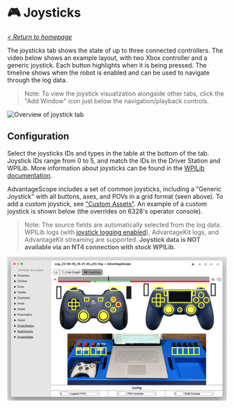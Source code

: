 # 🎮 Joysticks

_[< Return to homepage](/docs/INDEX.md)_

The joysticks tab shows the state of up to three connected controllers. The video below shows an example layout, with two Xbox controller and a generic joystick. Each button highlights when it is being pressed. The timeline shows when the robot is enabled and can be used to navigate through the log data.

> Note: To view the joystick visualization alongside other tabs, click the "Add Window" icon just below the navigation/playback controls.

![Overview of joystick tab](/docs/resources/joysticks/joysticks-1.gif)

## Configuration

Select the joysticks IDs and types in the table at the bottom of the tab. Joystick IDs range from 0 to 5, and match the IDs in the Driver Station and WPILib. More information about joysticks can be found in the [WPILib documentation](https://docs.wpilib.org/en/stable/docs/software/basic-programming/joystick.html).

AdvantageScope includes a set of common joysticks, including a "Generic Joystick" with all buttons, axes, and POVs in a grid format (seen above). To add a custom joystick, see ["Custom Assets"](/docs/CUSTOM-ASSETS.md). An example of a custom joystick is shown below (the overrides on 6328's operator console).

> Note: The source fields are automatically selected from the log data. WPILib logs (with [joystick logging enabled](https://docs.wpilib.org/en/stable/docs/software/telemetry/datalog.html#logging-joystick-data)), AdvantageKit logs, and AdvantageKit streaming are supported. **Joystick data is NOT available via an NT4 connection with stock WPILib.**

![Custom joystick](/docs/resources/joysticks/joysticks-2.png)
